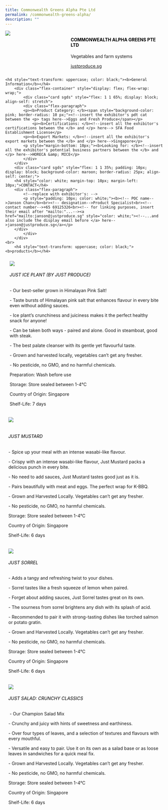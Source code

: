 ```yaml
---
title: Commonwealth Greens Alpha Pte Ltd
permalink: /commonwealth-greens-alpha/
description: ""
---
```

<div class="flex-paragraph">
		<!--hi there! this is a comment and will provide you with instructional guides-->
		<!--insert booth number here!-->
		<p style="text-transform: uppercase"></p></div>
			<div class="flex-container" style="display: flex; flex-wrap: wrap;">
				<!--insert DOWNLOAD link of company logo between the " marks!-->
			<div class="card sgds" style="flex: 1 1 40%; display: block;"><img src="https://drive.google.com/uc?id=1airHqquiKVLUmdXA1uUUgiT-3udkXssG&amp;export=download"></div>
	<div class="card-sgds" style="flex: 1 1 58%; display: block; margin-left: 3px">
		<h4 style="text-transform: uppercase; color: black;"><!--insert the exhibitor's name between the <b> tags here--><b>Commonwealth Alpha Greens Pte Ltd</b></h4><!--insert the exhibitor's description between the <p> tags here-->
		<p>Vegetables and farm systems</p>
		<!--insert the exhibitor's website link, making sure there is "https:// www." present please. make sure the entire https link goes in between the " marks-->
		<p><a href="https://justproduce.com" target="_blank"><!--insert the www website link here (no need for https)-->justproduce.sg</a></p>
	</div>
</div>



	<h4 style="text-transform: uppercase; color: black;"><b>General Information</b></h4>
		<div class="flex-container" style="display: flex; flex-wrap: wrap;">
			<div class="card sgds" style="flex: 1 1 65%; display: block; align-self: stretch">
			<div class="flex-paragraph">
			<p><b>Product Category: </b><span style="background-color: pink; border-radius: 10 px;"><!--insert the exhibitor's pdt cat between the <p> tags here-->Eggs and Fresh Produce</span></p> 
				<p><b>Certifications: </b><!--insert all the exhibitor's certifications between the </b> and </p> here--> SFA Food Establishment License</p>
			<p><b>Export Markets: </b><!--insert all the exhibitor's export markets between the </b> and </p> here-->Singapore</p>
			<p style="margin-bottom: 10px;"><b>Looking for: </b><!--insert all the exhibitor's potential business partners between the </b> and </p> here-->HORECA &amp; MICE</p>
			</div>
		</div>
		<div class="card sgds" style="flex: 1 1 35%; padding: 10px; display: block; background-color: maroon; border-radius: 25px; align-self: center;">
		<h4 style="color: white; margin-top: 10px; margin-left: 10px;">CONTACT</h4>
		<div class="flex-paragraph">
			<!--replace with exhibitor's: -->
			<p style="padding: 10px; color: white;"><b><!-- POC name-->Janson Chan</b><br><!-- designation-->Product Specialist<br><!--contact number-->+65 69125326<br><!-- for linking purposes, insert their email after "mailto:"...--><a href="mailto:janson@justproduce.sg" style="color: white;"><!--...and also include the display email before </a> here-->janson@justproduce.sg</a></p>
		</div>
			</div>
		</div>
	<br>
		<h4 style="text-transform: uppercase; color: black;"><b>products</b></h4>
<div style="display: flex; flex-wrap: wrap;">
&nbsp; <div class="card sgds" style="flex: 1 1 47%; margin: 10px; display: block;"><!--insert the exhibitor's DOWNLOAD image for product between the " marks here-->
	<div class="flex-image" style="display: block;"><img src="https://drive.google.com/uc?id=1njmzSqckvH2Mv1754aGVoxVLjgoU8MJn&amp;export=download"></div>
	<div class="flex-paragraph">
		<h6 style="text-transform: uppercase; color: black;"><!--insert product name before </h6> and product description after <p>-->Just Ice Plant (by Just Produce)</h6>
		<p>- Our best-seller grown in Himalayan Pink Salt!

\- Taste bursts of Himalayan pink salt that enhances flavour in every bite even without adding sauces.

\- Ice plant’s crunchiness and juiciness makes it the perfect healthy snack for anyone!

\- Can be taken both ways - paired and alone. Good in steamboat, good with steak.

\- The best palate cleanser with its gentle yet flavourful taste.

\- Grown and harvested locally, vegetables can’t get any fresher.

\- No pesticide, no GMO, and no harmful chemicals.

  

Preparation: Wash before use

Storage: Store sealed between 1-4°C

Country of Origin: Singapore

Shelf-Life: 7 days</p></div>
	</div>
		<div class="card sgds" style="flex: 1 1 47%; margin: 10px; display: block;">
		<div class="flex-image" style="display: block;"><img src="https://drive.google.com/uc?id=1m20qqshOBwbzgeBi0ANVl3yyl17wosnG&amp;export=download"></div>
	<div class="flex-paragraph">
		<h6 style="text-transform: uppercase; color: black;">  
Just Mustard</h6>
		<p>- Spice up your meal with an intense wasabi-like flavour.

\- Crispy with an intense wasabi-like flavour, Just Mustard packs a delicious punch in every bite.

\- No need to add sauces, Just Mustard tastes good just as it is.

\- Pairs beautifully with meat and eggs. The perfect wrap for K-BBQ.

\- Grown and Harvested Locally. Vegetables can’t get any fresher.

\- No pesticide, no GMO, no harmful chemicals.

  

Storage: Store sealed between 1-4°C

Country of Origin: Singapore

Shelf-Life: 6 days</p></div>
	</div>
		<div class="card sgds" style="flex: 1 1 47%; margin: 10px; display: block;">
		<div class="flex-image" style="display: block;"><img src="https://drive.google.com/uc?id=1HwSp_9HYSgwH8ZG4Wfa43HWbzv-Wyp6v&amp;export=download"></div>
	<div class="flex-paragraph">
		<h6 style="text-transform: uppercase; color: black;">Just Sorrel</h6>
		<p>- Adds a tangy and refreshing twist to your dishes.

\- Sorrel tastes like a fresh squeeze of lemon when paired.

\- Forget about adding sauces, Just Sorrel tastes great on its own.

\- The sourness from sorrel brightens any dish with its splash of acid.

\- Recommended to pair it with strong-tasting dishes like torched salmon or potato gratin.

\- Grown and Harvested Locally. Vegetables can’t get any fresher.

\- No pesticide, no GMO, no harmful chemicals.

  

Storage: Store sealed between 1-4°C

Country of Origin: Singapore

Shelf-Life: 6 days</p></div>
		</div>
		<div class="card sgds" style="flex: 1 1 47%; margin: 10px; display: block;">
		<div class="flex-image" style="display: block;"><img src="https://drive.google.com/uc?id=11L4QWGEfEdnUmdlNLzAmMx0T8wj_q-wU&amp;export=download"></div>
	<div class="flex-paragraph">
		<h6 style="text-transform: uppercase; color: black;">Just Salad: Crunchy Classics</h6>
		<p>&nbsp;- Our Champion Salad Mix

\- Crunchy and juicy with hints of sweetness and earthiness.

\- Over four types of leaves, and a selection of textures and flavours with every mouthful.

\- Versatile and easy to pair. Use it on its own as a salad base or as loose leaves in sandwiches for a quick meal fix.

\- Grown and Harvested Locally. Vegetables can’t get any fresher.

\- No pesticide, no GMO, no harmful chemicals.

  

Storage: Store sealed between 1-4°C

Country of Origin: Singapore

Shelf-Life: 6 days </p></div>
	</div>
	</div>